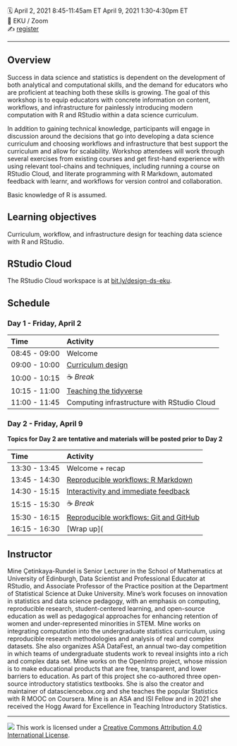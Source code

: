:spiral_calendar: April 2, 2021 8:45-11:45am ET April 9, 2021  1:30-4:30pm ET  
:pushpin:             EKU / Zoom  
:writing_hand:    [register](https://eku.zoom.us/meeting/register/tJEsduqtqz4oGtAhcHSNhUNYQxCCeeH9ioJg)  

-----

## Overview

Success in data science and statistics is dependent on the development of both analytical and computational skills, and the demand for educators who are proficient at teaching both these skills is growing. The goal of this workshop is to equip educators with concrete information on content, workflows, and infrastructure for painlessly introducing modern computation with R and RStudio within a data science curriculum.

In addition to gaining technical knowledge, participants will engage in discussion around the decisions that go into developing a data science curriculum and choosing workflows and infrastructure that best support the curriculum and allow for scalability. Workshop attendees will work through several exercises from existing courses and get first-hand experience with using relevant tool-chains and techniques, including running a course on RStudio Cloud, and literate programming with R Markdown, automated feedback with learnr, and workflows for version control and collaboration.

Basic knowledge of R is assumed.

## Learning objectives

Curriculum, workflow, and infrastructure design for teaching data science with R and RStudio.

## RStudio Cloud

The RStudio Cloud workspace is at  [bit.ly/design-ds-eku](https://bit.ly/design-ds-eku).

## Schedule

### Day 1 - Friday, April 2

| Time          | Activity         |
| :------------ | :--------------- |
| 08:45 - 09:00 | Welcome  |
| 09:00 - 10:00 | [Curriculum design](https://mine-cetinkaya-rundel.github.io/2021-eku-design-ds/blob/master/materials/01-curriculum-design/01-curriculum-design.html) |
| 10:00 - 10:15 | :coffee: *Break*   |
| 10:15 - 11:00 | [Teaching the tidyverse](https://mine-cetinkaya-rundel.github.io/2021-eku-design-ds/blob/master/materials/02-teach-tidyverse/02-teach-tidyverse.html) |
| 11:00 - 11:45 | Computing infrastructure with RStudio Cloud |

### Day 2 - Friday, April 9

**Topics for Day 2 are tentative and materials will be posted prior to Day 2**

| Time          | Activity         |
| :------------ | :--------------- |
| 13:30 - 13:45 | Welcome + recap  |
| 13:45 - 14:30 | [Reproducible workflows: R Markdown]() |
| 14:30 - 15:15 | [Interactivity and immediate feedback]() |
| 15:15 - 15:30 | :coffee: *Break*   |
| 15:30 - 16:15 | [Reproducible workflows: Git and GitHub]() |
| 16:15 - 16:30 | [Wrap up]( |

## Instructor

Mine Çetinkaya-Rundel is Senior Lecturer in the School of Mathematics at University of Edinburgh, Data Scientist and Professional Educator at RStudio, and Associate Professor of the Practice position at the Department of Statistical Science at Duke University. Mine’s work focuses on innovation in statistics and data science pedagogy, with an emphasis on computing, reproducible research, student-centered learning, and open-source education as well as pedagogical approaches for enhancing retention of women and under-represented minorities in STEM. Mine works on integrating computation into the undergraduate statistics curriculum, using reproducible research methodologies and analysis of real and complex datasets. She also organizes ASA DataFest, an annual two-day competition in which teams of undergraduate students work to reveal insights into a rich and complex data set. Mine works on the OpenIntro project, whose mission is to make educational products that are free, transparent, and lower barriers to education. As part of this project she co-authored three open-source introductory statistics textbooks. She is also the creator and maintainer of datasciencebox.org and she teaches the popular Statistics with R MOOC on Coursera. Mine is an ASA and ISI Fellow and in 2021 she received the Hogg Award for Excellence in Teaching Introductory Statistics.


-----

![](https://i.creativecommons.org/l/by/4.0/88x31.png) This work is
licensed under a [Creative Commons Attribution 4.0 International
License](https://creativecommons.org/licenses/by/4.0/).
